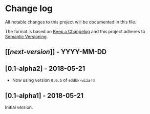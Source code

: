 # Change log
All notable changes to this project will be documented in this file.

The format is based on [Keep a Changelog](http://keepachangelog.com/)
and this project adheres to [Semantic Versioning](http://semver.org/).

## [[*next-version*]] - YYYY-MM-DD

## [0.1-alpha2] - 2018-05-21
- Now using version `0.0.5` of `eddbk-wizard`

## [0.1-alpha1] - 2018-05-21
Initial version.

